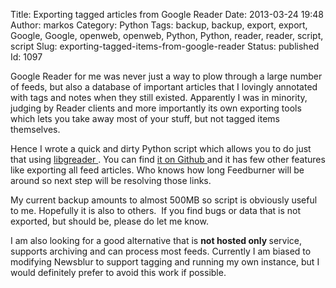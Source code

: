 Title: Exporting tagged articles from Google Reader
Date: 2013-03-24 19:48
Author: markos
Category: Python
Tags: backup, backup, export, export, Google, Google, openweb, openweb, Python, Python, reader, reader, script, script
Slug: exporting-tagged-items-from-google-reader
Status: published
Id: 1097

<html>
 <body>
  <div>
   <p>
    Google Reader for me was never just a way to plow through a large number of feeds, but also a database of important articles that I lovingly annotated with tags and notes when they still existed. Apparently I was in minority, judging by Reader clients and more importantly its own exporting tools which lets you take away most of your stuff, but not tagged items themselves.
   </p>
   <p>
    Hence I wrote a quick and dirty Python script which allows you to do just that using
    <a href="https://pypi.python.org/pypi/libgreader">
     libgreader
    </a>
    . You can find
    <a href="https://github.com/samastur/GReader-hoover">
     it on Github
    </a>
    and it has few other features like exporting all feed articles. Who knows how long Feedburner will be around so next step will be resolving those links.
   </p>
   <p>
    My current backup amounts to almost 500MB so script is obviously useful to me. Hopefully it is also to others.  If you find bugs or data that is not exported, but should be, please do let me know.
   </p>
   <p>
    I am also looking for a good alternative that is
    <strong>
     not hosted only
    </strong>
    service, supports archiving and can process most feeds. Currently I am biased to modifying Newsblur to support tagging and running my own instance, but I would definitely prefer to avoid this work if possible.
   </p>
  </div>
 </body>
</html>